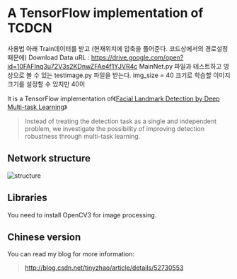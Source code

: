 # A TensorFlow implementation of TCDCN

 사용법 
 아래 Train데이터를 받고 (현재위치에 압축을 풀어준다. 코드상에서의 경로설정 때문에)
 Download Data uRL : https://drive.google.com/open?id=10FAFInq3u72V3s2KDnwZFAe4f1YJVR4c
 MainNet.py 파일과 테스트하고 영상으로 볼 수 있는 testimage.py 파일을 받는다.
 img_size = 40 크기로 학습할 이미지 크기를 설정할 수 있지만 40이 

It is a TensorFlow implementation of《[Facial Landmark Detection by Deep Multi-task Learning](http://mmlab.ie.cuhk.edu.hk/projects/TCDCN.html)》

>Instead of treating the detection task as a single and independent problem, we investigate the possibility of improving detection robustness through multi-task learning.

## Network structure
![structure](http://img.blog.csdn.net/20161003235731201)

## Libraries
You need to install OpenCV3 for image processing.

## Chinese version
You can read my blog for more information:
>http://blog.csdn.net/tinyzhao/article/details/52730553
